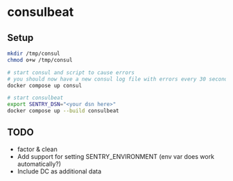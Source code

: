 # consulbeat

## Setup

```bash
mkdir /tmp/consul
chmod o+w /tmp/consul

# start consul and script to cause errors
# you should now have a new consul log file with errors every 30 seconds
docker compose up consul

# start consulbeat
export SENTRY_DSN="<your dsn here>"
docker compose up --build consulbeat
```

## TODO

- factor & clean
- Add support for setting SENTRY_ENVIRONMENT (env var does work automatically?)
- Include DC as additional data